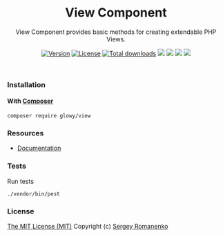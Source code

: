 <h1 align="center">View Component</h1>
<p align="center">
View Component provides basic methods for creating extendable PHP Views.
</p>

<p align="center">
<a href="https://github.com/glowyphp/view/releases"><img alt="Version" src="https://img.shields.io/github/release/glowyphp/view.svg?label=version&color=green"></a> <a href="https://github.com/glowyphp/view"><img src="https://img.shields.io/badge/license-MIT-blue.svg?color=green" alt="License"></a> <a href="https://packagist.org/packages/glowyphp/view"><img src="https://poser.pugx.org/glowyphp/view/downloads" alt="Total downloads"></a> <img src="https://github.com/glowyphp/view/workflows/Static%20Analysis/badge.svg?branch=dev"> <img src="https://github.com/glowyphp/view/workflows/Tests/badge.svg">
  <a href="https://www.codacy.com/gh/glowyphp/view/dashboard?utm_source=github.com&amp;utm_medium=referral&amp;utm_content=glowyphp/view&amp;utm_campaign=Badge_Grade"><img src="https://app.codacy.com/project/badge/Grade/0978d16c20eb4007b5f5c90b3d8aa2a4"/></a> <a href="https://codeclimate.com/github/glowyphp/view/maintainability"><img src="https://api.codeclimate.com/v1/badges/b1e18970e78af3a48a0d/maintainability"/></a>
</p>

<br>

### Installation

#### With [Composer](https://getcomposer.org)

```
composer require glowy/view
```

### Resources
* [Documentation](https://digital.flextype.org/glowyphp/components/view)

### Tests

Run tests

```
./vendor/bin/pest
```

### License
[The MIT License (MIT)](https://github.com/glowyphp/view/blob/master/LICENSE)
Copyright (c) [Sergey Romanenko](https://github.com/Awilum)
